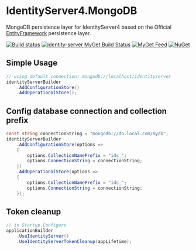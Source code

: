 # IdentityServer4.MongoDB

MongoDB persistence layer for IdentityServer4 based on the Official [EntityFramework](https://github.com/IdentityServer/IdentityServer4.EntityFramework) persistence layer.

[![Build status](https://ci.appveyor.com/api/projects/status/c9bqe6pcbppfwrbc/branch/release?svg=true)](https://ci.appveyor.com/project/jwu-au/identityserver4-mongodb/branch/release)
[![identity-server MyGet Build Status](https://www.myget.org/BuildSource/Badge/identity-server?identifier=d7745704-7151-450f-a20f-e4efdafa2e68)](https://www.myget.org/)
[![MyGet Feed](https://img.shields.io/myget/identity-server/v/Selz.IdentityServer4.MongoDB.svg)](https://www.myget.org/feed/identity-server/package/nuget/Selz.IdentityServer4.MongoDB/)
[![NuGet](https://img.shields.io/nuget/v/Selz.IdentityServer4.MongoDB.svg)](https://www.nuget.org/packages/Selz.IdentityServer4.MongoDB/)

## Simple Usage
```c#
// using default connection: mongodb://localhost/identityserver
identityServerBuilder
    .AddConfigurationStore()
    .AddOperationalStore();
```

## Config database connection and collection prefix
```C#
const string connectionString = "mongodb://db.local.com/mydb";
identityServerBuilder
    .AddConfigurationStore(options =>
    {
        options.CollectionNamePrefix = "ids_";
        options.ConnectionString = connectionString;
    })
    .AddOperationalStore(options =>
    {
        options.CollectionNamePrefix = "ids_";
        options.ConnectionString = connectionString;
    });
```
## Token cleanup
```C#
// in Startup.Configure
applicationBuilder
    .UseIdentityServer()
    .UseIdentityServerTokenCleanup(appLifetime);
```
